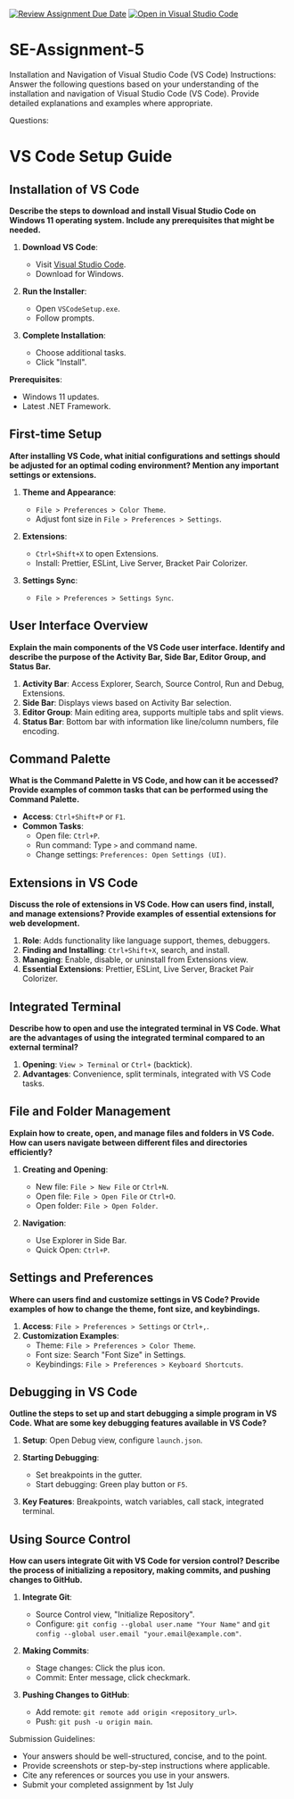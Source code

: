 [![Review Assignment Due Date](https://classroom.github.com/assets/deadline-readme-button-22041afd0340ce965d47ae6ef1cefeee28c7c493a6346c4f15d667ab976d596c.svg)](https://classroom.github.com/a/XoLGRbHq)
[![Open in Visual Studio Code](https://classroom.github.com/assets/open-in-vscode-2e0aaae1b6195c2367325f4f02e2d04e9abb55f0b24a779b69b11b9e10269abc.svg)](https://classroom.github.com/online_ide?assignment_repo_id=15374666&assignment_repo_type=AssignmentRepo)
# SE-Assignment-5
Installation and Navigation of Visual Studio Code (VS Code)
 Instructions:
Answer the following questions based on your understanding of the installation and navigation of Visual Studio Code (VS Code). Provide detailed explanations and examples where appropriate.

 Questions:

# VS Code Setup Guide

## Installation of VS Code

**Describe the steps to download and install Visual Studio Code on Windows 11 operating system. Include any prerequisites that might be needed.**

1. **Download VS Code**:
   - Visit [Visual Studio Code](https://code.visualstudio.com/).
   - Download for Windows.

2. **Run the Installer**:
   - Open `VSCodeSetup.exe`.
   - Follow prompts.

3. **Complete Installation**:
   - Choose additional tasks.
   - Click "Install".

**Prerequisites**:
- Windows 11 updates.
- Latest .NET Framework.

## First-time Setup

**After installing VS Code, what initial configurations and settings should be adjusted for an optimal coding environment? Mention any important settings or extensions.**

1. **Theme and Appearance**:
   - `File > Preferences > Color Theme`.
   - Adjust font size in `File > Preferences > Settings`.

2. **Extensions**:
   - `Ctrl+Shift+X` to open Extensions.
   - Install: Prettier, ESLint, Live Server, Bracket Pair Colorizer.

3. **Settings Sync**:
   - `File > Preferences > Settings Sync`.

## User Interface Overview

**Explain the main components of the VS Code user interface. Identify and describe the purpose of the Activity Bar, Side Bar, Editor Group, and Status Bar.**

1. **Activity Bar**: Access Explorer, Search, Source Control, Run and Debug, Extensions.
2. **Side Bar**: Displays views based on Activity Bar selection.
3. **Editor Group**: Main editing area, supports multiple tabs and split views.
4. **Status Bar**: Bottom bar with information like line/column numbers, file encoding.

## Command Palette

**What is the Command Palette in VS Code, and how can it be accessed? Provide examples of common tasks that can be performed using the Command Palette.**

- **Access**: `Ctrl+Shift+P` or `F1`.
- **Common Tasks**:
  - Open file: `Ctrl+P`.
  - Run command: Type `>` and command name.
  - Change settings: `Preferences: Open Settings (UI)`.

## Extensions in VS Code

**Discuss the role of extensions in VS Code. How can users find, install, and manage extensions? Provide examples of essential extensions for web development.**

1. **Role**: Adds functionality like language support, themes, debuggers.
2. **Finding and Installing**: `Ctrl+Shift+X`, search, and install.
3. **Managing**: Enable, disable, or uninstall from Extensions view.
4. **Essential Extensions**: Prettier, ESLint, Live Server, Bracket Pair Colorizer.

## Integrated Terminal

**Describe how to open and use the integrated terminal in VS Code. What are the advantages of using the integrated terminal compared to an external terminal?**

1. **Opening**: `View > Terminal` or `Ctrl+` (backtick).
2. **Advantages**: Convenience, split terminals, integrated with VS Code tasks.

## File and Folder Management

**Explain how to create, open, and manage files and folders in VS Code. How can users navigate between different files and directories efficiently?**

1. **Creating and Opening**:
   - New file: `File > New File` or `Ctrl+N`.
   - Open file: `File > Open File` or `Ctrl+O`.
   - Open folder: `File > Open Folder`.

2. **Navigation**:
   - Use Explorer in Side Bar.
   - Quick Open: `Ctrl+P`.

## Settings and Preferences

**Where can users find and customize settings in VS Code? Provide examples of how to change the theme, font size, and keybindings.**

1. **Access**: `File > Preferences > Settings` or `Ctrl+,`.
2. **Customization Examples**:
   - Theme: `File > Preferences > Color Theme`.
   - Font size: Search "Font Size" in Settings.
   - Keybindings: `File > Preferences > Keyboard Shortcuts`.

## Debugging in VS Code

**Outline the steps to set up and start debugging a simple program in VS Code. What are some key debugging features available in VS Code?**

1. **Setup**: Open Debug view, configure `launch.json`.
2. **Starting Debugging**:
   - Set breakpoints in the gutter.
   - Start debugging: Green play button or `F5`.

3. **Key Features**: Breakpoints, watch variables, call stack, integrated terminal.

## Using Source Control

**How can users integrate Git with VS Code for version control? Describe the process of initializing a repository, making commits, and pushing changes to GitHub.**

1. **Integrate Git**:
   - Source Control view, "Initialize Repository".
   - Configure: `git config --global user.name "Your Name"` and `git config --global user.email "your.email@example.com"`.

2. **Making Commits**:
   - Stage changes: Click the plus icon.
   - Commit: Enter message, click checkmark.

3. **Pushing Changes to GitHub**:
   - Add remote: `git remote add origin <repository_url>`.
   - Push: `git push -u origin main`.

 Submission Guidelines:
- Your answers should be well-structured, concise, and to the point.
- Provide screenshots or step-by-step instructions where applicable.
- Cite any references or sources you use in your answers.
- Submit your completed assignment by 1st July 

